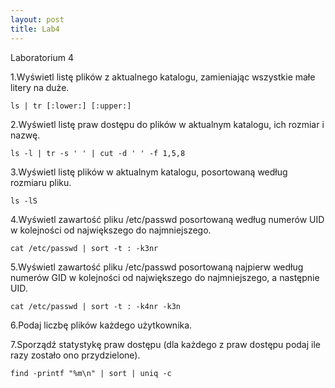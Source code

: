 ```yaml
---
layout: post
title: Lab4
---
```


Laboratorium 4

1.Wyświetl listę plików z aktualnego katalogu, zamieniając wszystkie małe litery na duże. 

    ls | tr [:lower:] [:upper:] 

2.Wyświetl listę praw dostępu do plików w aktualnym katalogu, ich rozmiar i nazwę. 

    ls -l | tr -s ' ' | cut -d ' ' -f 1,5,8    

3.Wyświetl listę plików w aktualnym katalogu, posortowaną według rozmiaru pliku. 

    ls -lS

4.Wyświetl zawartość pliku /etc/passwd posortowaną według numerów UID w kolejności od największego do najmniejszego. 

    cat /etc/passwd | sort -t : -k3nr

5.Wyświetl zawartość pliku /etc/passwd posortowaną najpierw według numerów GID w kolejności od największego do najmniejszego, a następnie UID.
        
    cat /etc/passwd | sort -t : -k4nr -k3n

6.Podaj liczbę plików każdego użytkownika. 


7.Sporządź statystykę praw dostępu (dla każdego z praw dostępu podaj ile razy zostało ono przydzielone). 

    find -printf "%m\n" | sort | uniq -c
